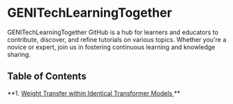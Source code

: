 # GENITechLearningTogether
GENITechLearningTogether GitHub is a hub for learners and educators to contribute, discover, and refine tutorials on various topics. Whether you're a novice or expert, join us in fostering continuous learning and knowledge sharing.



## Table of Contents

**1. [Weight Transfer within Identical Transformer Models ](Weight_Transfer_within_Identical_Transformer_Models_V001.ipynb) **
